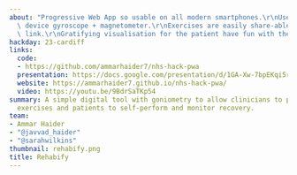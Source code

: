 ```yaml
---
about: "Progressive Web App so usable on all modern smartphones.\r\nUses the in-built\
  \ device gyroscope + magnetometer.\r\nExercises are easily share-able via an encoded\
  \ link.\r\nGratifying visualisation for the patient have fun with their recovery."
hackday: 23-cardiff
links:
  code:
  - https://github.com/ammarhaider7/nhs-hack-pwa
  presentation: https://docs.google.com/presentation/d/1GA-Xw-7bpEKqi5r4_2mM3HwwSDpzRYAjsEmRJBZeB04/view
  website: https://ammarhaider7.github.io/nhs-hack-pwa/
  video: https://youtu.be/9BdrSaTKp54
summary: A simple digital tool with goniometry to allow clinicians to prescribe rehab
  exercises and patients to self-perform and monitor recovery.
team:
- Ammar Haider
- "@javvad_haider"
- "@sarahwilkins"
thumbnail: rehabify.png
title: Rehabify
---
```

